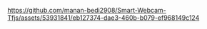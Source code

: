 https://github.com/manan-bedi2908/Smart-Webcam-Tfjs/assets/53931841/eb127374-dae3-460b-b079-ef968149c124

